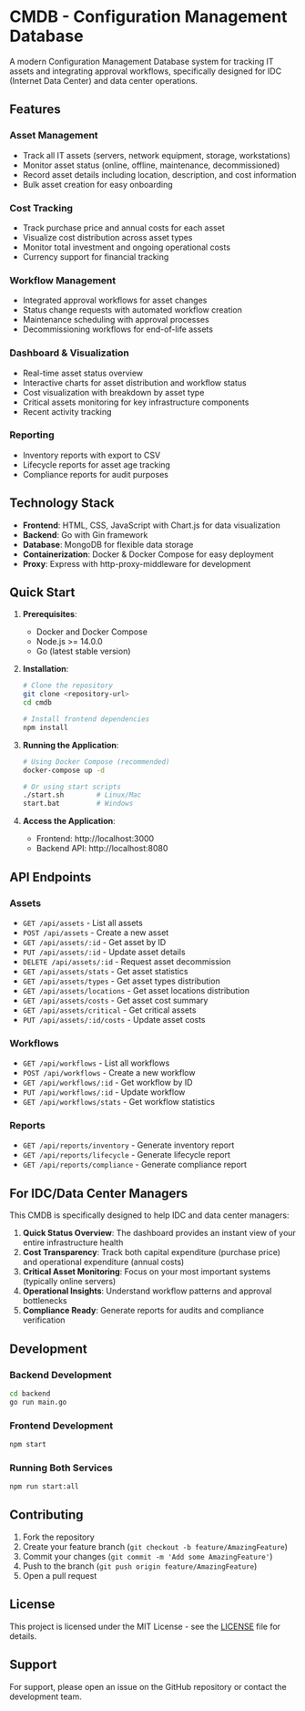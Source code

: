 # CMDB - Configuration Management Database

A modern Configuration Management Database system for tracking IT assets and integrating approval workflows, specifically designed for IDC (Internet Data Center) and data center operations.

## Features

### Asset Management
- Track all IT assets (servers, network equipment, storage, workstations)
- Monitor asset status (online, offline, maintenance, decommissioned)
- Record asset details including location, description, and cost information
- Bulk asset creation for easy onboarding

### Cost Tracking
- Track purchase price and annual costs for each asset
- Visualize cost distribution across asset types
- Monitor total investment and ongoing operational costs
- Currency support for financial tracking

### Workflow Management
- Integrated approval workflows for asset changes
- Status change requests with automated workflow creation
- Maintenance scheduling with approval processes
- Decommissioning workflows for end-of-life assets

### Dashboard & Visualization
- Real-time asset status overview
- Interactive charts for asset distribution and workflow status
- Cost visualization with breakdown by asset type
- Critical assets monitoring for key infrastructure components
- Recent activity tracking

### Reporting
- Inventory reports with export to CSV
- Lifecycle reports for asset age tracking
- Compliance reports for audit purposes

## Technology Stack

- **Frontend**: HTML, CSS, JavaScript with Chart.js for data visualization
- **Backend**: Go with Gin framework
- **Database**: MongoDB for flexible data storage
- **Containerization**: Docker & Docker Compose for easy deployment
- **Proxy**: Express with http-proxy-middleware for development

## Quick Start

1. **Prerequisites**:
   - Docker and Docker Compose
   - Node.js >= 14.0.0
   - Go (latest stable version)

2. **Installation**:
   ```bash
   # Clone the repository
   git clone <repository-url>
   cd cmdb

   # Install frontend dependencies
   npm install
   ```

3. **Running the Application**:
   ```bash
   # Using Docker Compose (recommended)
   docker-compose up -d

   # Or using start scripts
   ./start.sh        # Linux/Mac
   start.bat         # Windows
   ```

4. **Access the Application**:
   - Frontend: http://localhost:3000
   - Backend API: http://localhost:8080

## API Endpoints

### Assets
- `GET /api/assets` - List all assets
- `POST /api/assets` - Create a new asset
- `GET /api/assets/:id` - Get asset by ID
- `PUT /api/assets/:id` - Update asset details
- `DELETE /api/assets/:id` - Request asset decommission
- `GET /api/assets/stats` - Get asset statistics
- `GET /api/assets/types` - Get asset types distribution
- `GET /api/assets/locations` - Get asset locations distribution
- `GET /api/assets/costs` - Get asset cost summary
- `GET /api/assets/critical` - Get critical assets
- `PUT /api/assets/:id/costs` - Update asset costs

### Workflows
- `GET /api/workflows` - List all workflows
- `POST /api/workflows` - Create a new workflow
- `GET /api/workflows/:id` - Get workflow by ID
- `PUT /api/workflows/:id` - Update workflow
- `GET /api/workflows/stats` - Get workflow statistics

### Reports
- `GET /api/reports/inventory` - Generate inventory report
- `GET /api/reports/lifecycle` - Generate lifecycle report
- `GET /api/reports/compliance` - Generate compliance report

## For IDC/Data Center Managers

This CMDB is specifically designed to help IDC and data center managers:

1. **Quick Status Overview**: The dashboard provides an instant view of your entire infrastructure health
2. **Cost Transparency**: Track both capital expenditure (purchase price) and operational expenditure (annual costs)
3. **Critical Asset Monitoring**: Focus on your most important systems (typically online servers)
4. **Operational Insights**: Understand workflow patterns and approval bottlenecks
5. **Compliance Ready**: Generate reports for audits and compliance verification

## Development

### Backend Development
```bash
cd backend
go run main.go
```

### Frontend Development
```bash
npm start
```

### Running Both Services
```bash
npm run start:all
```

## Contributing

1. Fork the repository
2. Create your feature branch (`git checkout -b feature/AmazingFeature`)
3. Commit your changes (`git commit -m 'Add some AmazingFeature'`)
4. Push to the branch (`git push origin feature/AmazingFeature`)
5. Open a pull request

## License

This project is licensed under the MIT License - see the [LICENSE](LICENSE) file for details.

## Support

For support, please open an issue on the GitHub repository or contact the development team.